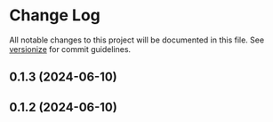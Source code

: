 # Change Log

All notable changes to this project will be documented in this file. See [versionize](https://github.com/versionize/versionize) for commit guidelines.

<a name="0.1.3"></a>
## 0.1.3 (2024-06-10)

<a name="0.1.2"></a>
## 0.1.2 (2024-06-10)

